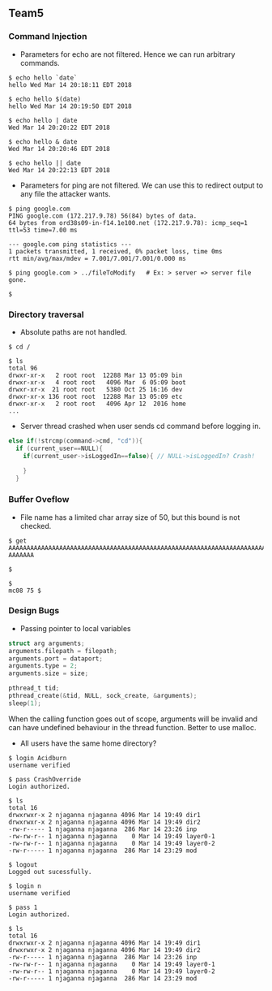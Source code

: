 ## Team5

### Command Injection

* Parameters for echo are not filtered. Hence we can run arbitrary commands.

```
$ echo hello `date`
hello Wed Mar 14 20:18:11 EDT 2018

$ echo hello $(date)
hello Wed Mar 14 20:19:50 EDT 2018

$ echo hello | date
Wed Mar 14 20:20:22 EDT 2018

$ echo hello & date
Wed Mar 14 20:20:46 EDT 2018

$ echo hello || date
Wed Mar 14 20:22:13 EDT 2018

```

* Parameters for ping are not filtered. We can use this to redirect output to any file the attacker wants.
```
$ ping google.com
PING google.com (172.217.9.78) 56(84) bytes of data.
64 bytes from ord38s09-in-f14.1e100.net (172.217.9.78): icmp_seq=1 ttl=53 time=7.00 ms

--- google.com ping statistics ---
1 packets transmitted, 1 received, 0% packet loss, time 0ms
rtt min/avg/max/mdev = 7.001/7.001/7.001/0.000 ms

$ ping google.com > ../fileToModify   # Ex: > server => server file gone.

$
```
### Directory traversal

* Absolute paths are not handled.
```
$ cd /

$ ls
total 96
drwxr-xr-x   2 root root  12288 Mar 13 05:09 bin
drwxr-xr-x   4 root root   4096 Mar  6 05:09 boot
drwxr-xr-x  21 root root   5380 Oct 25 16:16 dev
drwxr-xr-x 136 root root  12288 Mar 13 05:09 etc
drwxr-xr-x   2 root root   4096 Apr 12  2016 home
...
```
* Server thread crashed when user sends cd command before logging in.

```C
else if(!strcmp(command->cmd, "cd")){
  if (current_user==NULL){
    if(current_user->isLoggedIn==false){ // NULL->isLoggedIn? Crash!
    
    }
  }
```

### Buffer Oveflow

* File name has a limited char array size of 50, but this bound is not checked.

```
$ get AAAAAAAAAAAAAAAAAAAAAAAAAAAAAAAAAAAAAAAAAAAAAAAAAAAAAAAAAAAAAAAAAAAAAAAAAAAAAAAAAAAAAAAAAAAAA
AAAAAAA

$ 

$ 
mc08 75 $ 
```

### Design Bugs

* Passing pointer to local variables
```C
struct arg arguments;
arguments.filepath = filepath;
arguments.port = dataport;
arguments.type = 2;
arguments.size = size;

pthread_t tid;
pthread_create(&tid, NULL, sock_create, &arguments);
sleep(1);
```

When the calling function goes out of scope, arguments will be invalid and can have undefined behaviour in the 
thread function. Better to use malloc.

* All users have the same home directory?
```
$ login Acidburn
username verified

$ pass CrashOverride
Login authorized.

$ ls
total 16
drwxrwxr-x 2 njaganna njaganna 4096 Mar 14 19:49 dir1
drwxrwxr-x 2 njaganna njaganna 4096 Mar 14 19:49 dir2
-rw-r----- 1 njaganna njaganna  286 Mar 14 23:26 inp
-rw-rw-r-- 1 njaganna njaganna    0 Mar 14 19:49 layer0-1
-rw-rw-r-- 1 njaganna njaganna    0 Mar 14 19:49 layer0-2
-rw-r----- 1 njaganna njaganna  286 Mar 14 23:29 mod

$ logout
Logged out sucessfully.

$ login n
username verified

$ pass 1
Login authorized.

$ ls
total 16
drwxrwxr-x 2 njaganna njaganna 4096 Mar 14 19:49 dir1
drwxrwxr-x 2 njaganna njaganna 4096 Mar 14 19:49 dir2
-rw-r----- 1 njaganna njaganna  286 Mar 14 23:26 inp
-rw-rw-r-- 1 njaganna njaganna    0 Mar 14 19:49 layer0-1
-rw-rw-r-- 1 njaganna njaganna    0 Mar 14 19:49 layer0-2
-rw-r----- 1 njaganna njaganna  286 Mar 14 23:29 mod
```
